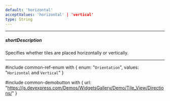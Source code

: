 ```yaml
---
default: 'horizontal'
acceptValues: 'horizontal' | 'vertical'
type: String
---
```

---
##### shortDescription
Specifies whether tiles are placed horizontally or vertically.

---
#include common-ref-enum with {
    enum: "`Orientation`",
    values: "`Horizontal` and `Vertical`"
}

#include common-demobutton with {
    url: "https://js.devexpress.com/Demos/WidgetsGallery/Demo/Tile_View/Directions/"
}